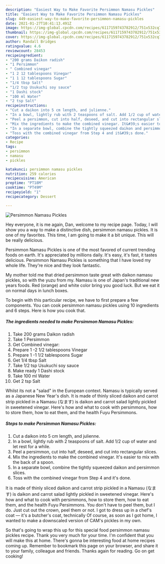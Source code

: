 ```yaml
---
description: "Easiest Way to Make Favorite Persimmon Namasu Pickles"
title: "Easiest Way to Make Favorite Persimmon Namasu Pickles"
slug: 449-easiest-way-to-make-favorite-persimmon-namasu-pickles
date: 2021-01-27T10:41:13.491Z
image: https://img-global.cpcdn.com/recipes/6117159743782912/751x532cq70/persimmon-namasu-pickles-recipe-main-photo.jpg
thumbnail: https://img-global.cpcdn.com/recipes/6117159743782912/751x532cq70/persimmon-namasu-pickles-recipe-main-photo.jpg
cover: https://img-global.cpcdn.com/recipes/6117159743782912/751x532cq70/persimmon-namasu-pickles-recipe-main-photo.jpg
author: Randall Bridges
ratingvalue: 4.6
reviewcount: 28453
recipeingredient:
- "200 grams Daikon radish"
- "1 Persimmon"
- " Combined vinegar"
- "1 2 12 tablespoons Vinegar"
- "1 1 12 tablespoons Sugar"
- "1/4 tbsp Salt"
- "1/2 tsp Usukuchi soy sauce"
- "1 Dashi stock"
- "100 ml Water"
- "2 tsp Salt"
recipeinstructions:
- "Cut a daikon into 5 cm length, and julienne."
- "In a bowl, lightly rub with 2 teaspoons of salt. Add 1/2 cup of water and let rest for a while."
- "Peel a persimmon, cut into half, deseed, and cut into rectangular slices."
- "Mix the ingredients to make the combined vinegar. It&#39;s easier to mix with the back of a spoon."
- "In a separate bowl, combine the tightly squeezed daikon and persimmon slices."
- "Toss with the combined vinegar from Step 4 and it&#39;s done."
categories:
- Recipe
tags:
- persimmon
- namasu
- pickles

katakunci: persimmon namasu pickles 
nutrition: 259 calories
recipecuisine: American
preptime: "PT18M"
cooktime: "PT49M"
recipeyield: "1"
recipecategory: Dessert

---
```



![Persimmon Namasu Pickles](https://img-global.cpcdn.com/recipes/6117159743782912/751x532cq70/persimmon-namasu-pickles-recipe-main-photo.jpg)

Hey everyone, it is me again, Dan, welcome to my recipe page. Today, I will show you a way to make a distinctive dish, persimmon namasu pickles. It is one of my favorites. This time, I am going to make it a bit unique. This will be really delicious.

Persimmon Namasu Pickles is one of the most favored of current trending foods on earth. It's appreciated by millions daily. It's easy, it's fast, it tastes delicious. Persimmon Namasu Pickles is something that I have loved my whole life. They're nice and they look fantastic.

My mother told me that dried persimmon taste great with daikon namasu pickles, so with the yuzu from my. Namasu is one of Japan&#39;s traditional new years foods. Red (orange) and white color bring you good luck. But we eat it on normal days in lunch boxes.


To begin with this particular recipe, we have to first prepare a few components. You can cook persimmon namasu pickles using 10 ingredients and 6 steps. Here is how you cook that.

<!--inarticleads1-->

##### The ingredients needed to make Persimmon Namasu Pickles:

1. Take 200 grams Daikon radish
1. Take 1 Persimmon
1. Get  Combined vinegar:
1. Prepare 1 -2 1/2 tablespoons Vinegar
1. Prepare 1 -1 1/2 tablespoons Sugar
1. Get 1/4 tbsp Salt
1. Take 1/2 tsp Usukuchi soy sauce
1. Make ready 1 Dashi stock
1. Take 100 ml Water
1. Get 2 tsp Salt


Whilst its not a &#34;salad&#34; in the European context. Namasu is typically served as a Japanese New Year&#39;s dish. It is made of thinly sliced daikon and carrot strip pickled in a Namasu (なます) is daikon and carrot salad lightly pickled in sweetened vinegar. Here&#39;s how and what to cook with persimmons, how to store them, how to eat them, and the health Fuyu Persimmons. 

<!--inarticleads2-->

##### Steps to make Persimmon Namasu Pickles:

1. Cut a daikon into 5 cm length, and julienne.
1. In a bowl, lightly rub with 2 teaspoons of salt. Add 1/2 cup of water and let rest for a while.
1. Peel a persimmon, cut into half, deseed, and cut into rectangular slices.
1. Mix the ingredients to make the combined vinegar. It&#39;s easier to mix with the back of a spoon.
1. In a separate bowl, combine the tightly squeezed daikon and persimmon slices.
1. Toss with the combined vinegar from Step 4 and it&#39;s done.


It is made of thinly sliced daikon and carrot strip pickled in a Namasu (なます) is daikon and carrot salad lightly pickled in sweetened vinegar. Here&#39;s how and what to cook with persimmons, how to store them, how to eat them, and the health Fuyu Persimmons. You don&#39;t have to peel them, but I do. Just cut out the crown, peel them or not. I got to dress up in a chef&#39;s coat — it&#39;s a butcher&#39;s coat, technically Of course, as soon as I got home, I wanted to make a downscaled version of CAM&#39;s pickles in my own. 

So that's going to wrap this up for this special food persimmon namasu pickles recipe. Thank you very much for your time. I'm confident that you will make this at home. There's gonna be interesting food at home recipes coming up. Remember to bookmark this page on your browser, and share it to your family, colleague and friends. Thanks again for reading. Go on get cooking!
